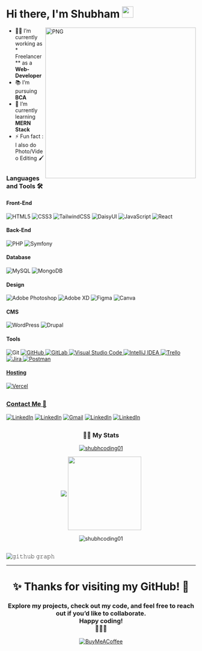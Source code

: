 # Hi there, I'm Shubham <img width="30px" src="https://cdn3.emoji.gg/emojis/wavegif_1860.gif" />
<a href="https://ibb.co/rRzKRDzf"><img align="right" alt="PNG" height="400px" src="https://i.ibb.co/ycZmcHZB/Whats-App-Image-2025-02-18-at-00-06-15-9089fa6f.jpg" alt="Whats-App-Image-2025-02-18-at-00-06-15-9089fa6f" border="0" /></a>


- 👨‍💻 I’m currently working as * Freelancer ** as a **Web-Developer**
- 📚 I’m pursuing **BCA**
- 🌱 I’m currently learning **MERN Stack**
- ⚡ Fun fact : I also do Photo/Video Editing 🖌️

##

### Languages and Tools 🛠 

#### Front-End
![HTML5](https://img.shields.io/badge/html5-%23E34F26.svg?style=for-the-badge&logo=html5&logoColor=white)
![CSS3](https://img.shields.io/badge/css3-%231572B6.svg?style=for-the-badge&logo=css3&logoColor=white)
![TailwindCSS](https://img.shields.io/badge/tailwindcss-%2338B2AC.svg?style=for-the-badge&logo=tailwind-css&logoColor=white)
![DaisyUI](https://img.shields.io/badge/daisyui-5A0EF8?style=for-the-badge&logo=daisyui&logoColor=white)
![JavaScript](https://img.shields.io/badge/javascript-%23323330.svg?style=for-the-badge&logo=javascript&logoColor=%23F7DF1E)
![React](https://img.shields.io/badge/react-%2320232a.svg?style=for-the-badge&logo=react&logoColor=%2361DAFB)

#### Back-End
![PHP](https://img.shields.io/badge/php-%23777BB4.svg?style=for-the-badge&logo=php&logoColor=white)
![Symfony](https://img.shields.io/badge/symfony-%23000000.svg?style=for-the-badge&logo=symfony&logoColor=white)

#### Database
![MySQL](https://img.shields.io/badge/mysql-4479A1.svg?style=for-the-badge&logo=mysql&logoColor=white)
![MongoDB](https://img.shields.io/badge/MongoDB-%234ea94b.svg?style=for-the-badge&logo=mongodb&logoColor=white)

#### Design
![Adobe Photoshop](https://img.shields.io/badge/adobe%20photoshop-%2331A8FF.svg?style=for-the-badge&logo=adobe%20photoshop&logoColor=white)
![Adobe XD](https://img.shields.io/badge/Adobe%20XD-470137?style=for-the-badge&logo=Adobe%20XD&logoColor=#FF61F6)
![Figma](https://img.shields.io/badge/figma-%23F24E1E.svg?style=for-the-badge&logo=figma&logoColor=white)
![Canva](https://img.shields.io/badge/Canva-%2300C4CC.svg?style=for-the-badge&logo=Canva&logoColor=white)

#### CMS
![WordPress](https://img.shields.io/badge/WordPress-%23117AC9.svg?style=for-the-badge&logo=WordPress&logoColor=white)
![Drupal](https://img.shields.io/badge/drupal-%230678BE.svg?style=for-the-badge&logo=drupal&logoColor=white)

#### Tools

![Git](https://img.shields.io/badge/git-%23F05033.svg?style=for-the-badge&logo=git&logoColor=white)
<a href="https://github.com/shubhcoding01">![GitHub](https://img.shields.io/badge/github-%23121011.svg?style=for-the-badge&logo=github&logoColor=white)
![GitLab](https://img.shields.io/badge/gitlab-%23181717.svg?style=for-the-badge&logo=gitlab&logoColor=white)
![Visual Studio Code](https://img.shields.io/badge/Visual%20Studio%20Code-0078d7.svg?style=for-the-badge&logo=visual-studio-code&logoColor=white)
![IntelliJ IDEA](https://img.shields.io/badge/IntelliJIDEA-000000.svg?style=for-the-badge&logo=intellij-idea&logoColor=white)
![Trello](https://img.shields.io/badge/Trello-%23026AA7.svg?style=for-the-badge&logo=Trello&logoColor=white)
![Jira](https://img.shields.io/badge/jira-%230A0FFF.svg?style=for-the-badge&logo=jira&logoColor=white)
![Postman](https://img.shields.io/badge/Postman-FF6C37?style=for-the-badge&logo=postman&logoColor=white)
<br/>

#### Hosting
![Vercel](https://img.shields.io/badge/vercel-%23000000.svg?style=for-the-badge&logo=vercel&logoColor=white)

##



### Contact Me 📝

<a href="https://www.linkedin.com/in/shubhamrajshubh/"> ![LinkedIn](https://img.shields.io/badge/linkedin-%230077B5.svg?style=for-the-badge&logo=linkedin&logoColor=white&link=https://www.linkedin.com/in/shubhamrajshubh)</a>
<a href="https://x.com/shubh__coding"> ![LinkedIn](https://img.shields.io/badge/twitter-black?style=for-the-badge&logo=twitter&logoColor=white&link=https://x.com/shubh__coding)</a>
<a href="mailto:shubh.cout@gmail.com">![Gmail](https://img.shields.io/badge/Gmail-D14836?style=for-the-badge&logo=gmail&logoColor=white)</a>
<a href="https://www.instagram.com/shubh1.yadav/"> ![LinkedIn](https://img.shields.io/badge/instagram-orange?style=for-the-badge&logo=instagram&logoColor=white&link=https://www.instagram.com/shubh1.yadav/)</a>
<a href="https://www.youtube.com/@Shubh_Coding"> ![LinkedIn](https://img.shields.io/badge/Youtube-red?style=for-the-badge&logo=youtube&logoColor=white&link=https://www.youtube.com/@Shubh_Coding)</a>

##

<h3 align="center">👨‍🏫 My Stats</h3>
<p align="center"><a href="https://github.com/shubhcoding01/github-profile-trophy"> <img src="https://github-profile-trophy.vercel.app/?username=shubhcoding01&theme=matrix" alt="shubhcoding01" /></a> </p>
<p align="center">
    <img align="center" src="https://github-readme-stats.vercel.app/api?username=shubhcoding01&show_icons=true&rank_icon=github&border=true&border_color=001233&title_color=00ACC1&amp&icon_color=00ACC1&amp&text_color=FFFFFF&amp&bg_color=023020&count_private=true&include_all_commits=true&show=reviews,discussions_started,discussions_answered,prs_merged,prs_merged_percentage"/>
    <img align="center" height="195px" src="https://github-readme-stats.vercel.app/api/top-langs/?username=shubhcoding01&show_icons=true&border=true&border_color=001233&text_color=FFFFFF&bg_color=0E9464&title_color=002244&langs_count=15&layout=compact" />
</p>
<p align="center">
    <img align="center" src="https://github-readme-streak-stats.herokuapp.com/?user=shubhcoding01&border=true&border_color=00ACC1&theme=chartreuse-dark&disable_animations=true" alt="shubhcoding01" /></p>
</p>

##
![𝚐𝚒𝚝𝚑𝚞𝚋 𝚐𝚛𝚊𝚙𝚑](https://github-readme-activity-graph.vercel.app/graph?username=shubhcoding01&theme=react-dark&hide_border=true&area=true) <hr>

<div align="center">

# ✨ Thanks for visiting my GitHub! 🚀
### Explore my projects, check out my code, and feel free to reach out if you’d like to collaborate. <br> Happy coding! <br> 👨‍💻✨
  
[![BuyMeACoffee](https://img.buymeacoffee.com/button-api/?text=Buymeacoffee&emoji=&slug=codingstella&button_colour=FFDD00&font_colour=000000&font_family=Comic&outline_colour=000000&coffee_colour=ffffff)](https://buymeacoffee.com/shubhcoding01)

</div>
<br />

